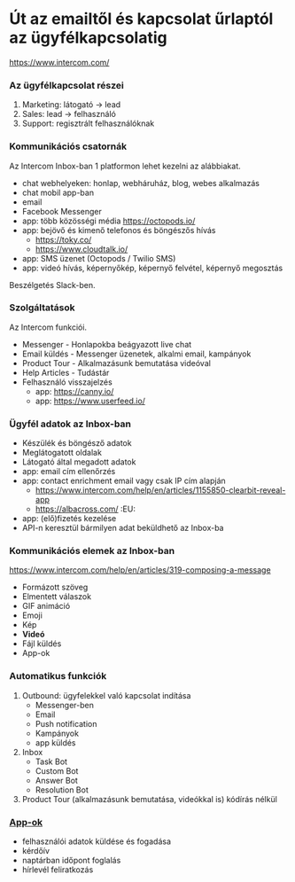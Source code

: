 # Út az emailtől és kapcsolat űrlaptól az ügyfélkapcsolatig

https://www.intercom.com/

### Az ügyfélkapcsolat részei

1. Marketing: látogató -> lead
1. Sales: lead -> felhasználó
1. Support: regisztrált felhasználóknak

### Kommunikációs csatornák

Az Intercom Inbox-ban 1 platformon lehet kezelni az alábbiakat.

- chat webhelyeken: honlap, webháruház, blog, webes alkalmazás
- chat mobil app-ban
- email
- Facebook Messenger
- app: több közösségi média https://octopods.io/
- app: bejövő és kimenő telefonos és böngészős hívás
  - https://toky.co/
  - https://www.cloudtalk.io/
- app: SMS üzenet (Octopods / Twilio SMS)
- app: videó hívás, képernyőkép, képernyő felvétel, képernyő megosztás

Beszélgetés Slack-ben.

### Szolgáltatások

Az Intercom funkciói.

- Messenger - Honlapokba beágyazott live chat
- Email küldés - Messenger üzenetek, alkalmi email, kampányok
- Product Tour - Alkalmazásunk bemutatása videóval
- Help Articles - Tudástár
- Felhasználó visszajelzés
  - app: https://canny.io/
  - app: https://www.userfeed.io/

### Ügyfél adatok az Inbox-ban

- Készülék és böngésző adatok
- Meglátogatott oldalak
- Látogató által megadott adatok
- app: email cím ellenőrzés
- app: contact enrichment email vagy csak IP cím alapján
  - https://www.intercom.com/help/en/articles/1155850-clearbit-reveal-app
  - https://albacross.com/ :EU:
- app: (elő)fizetés kezelése
- API-n keresztül bármilyen adat beküldhető az Inbox-ba

### Kommunikációs elemek az Inbox-ban

https://www.intercom.com/help/en/articles/319-composing-a-message

- Formázott szöveg
- Elmentett válaszok
- GIF animáció
- Emoji
- Kép
- **Videó**
- Fájl küldés
- App-ok

### Automatikus funkciók

1. Outbound: ügyfelekkel való kapcsolat indítása
    - Messenger-ben
    - Email
    - Push notification
    - Kampányok
    - app küldés
1. Inbox
    - Task Bot
    - Custom Bot
    - Answer Bot
    - Resolution Bot
1. Product Tour (alkalmazásunk bemutatása, videókkal is) kódírás nélkül

### [App-ok](https://www.intercom.com/app-store)

- felhasználói adatok küldése és fogadása
- kérdőív
- naptárban időpont foglalás
- hírlevél feliratkozás
